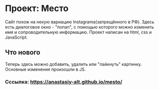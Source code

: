 # Проект: Место

Сайт похож на некую вариацию Instagrama(запрещённого в РФ). 
Здесь есть диалоговое окно - "попап", с помощью которого можно изменить имя и сопроводительную информацию. 
Проект написан на html, css и JavaScript.

## Что нового
Теперь здесь можно добавить, удалить или "лайкнуть" картинку. 
Основные изменения произошли в JS.


### Сссылка: https://anastasiy-alt.github.io/mesto/ 
